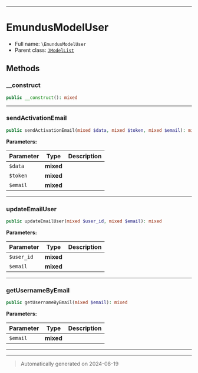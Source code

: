 ***

# EmundusModelUser





* Full name: `\EmundusModelUser`
* Parent class: [`JModelList`](./JModelList.md)




## Methods


### __construct



```php
public __construct(): mixed
```












***

### sendActivationEmail



```php
public sendActivationEmail(mixed $data, mixed $token, mixed $email): mixed
```








**Parameters:**

| Parameter | Type | Description |
|-----------|------|-------------|
| `$data` | **mixed** |  |
| `$token` | **mixed** |  |
| `$email` | **mixed** |  |





***

### updateEmailUser



```php
public updateEmailUser(mixed $user_id, mixed $email): mixed
```








**Parameters:**

| Parameter | Type | Description |
|-----------|------|-------------|
| `$user_id` | **mixed** |  |
| `$email` | **mixed** |  |





***

### getUsernameByEmail



```php
public getUsernameByEmail(mixed $email): mixed
```








**Parameters:**

| Parameter | Type | Description |
|-----------|------|-------------|
| `$email` | **mixed** |  |





***


***
> Automatically generated on 2024-08-19
